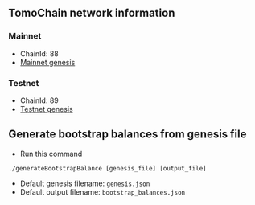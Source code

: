 ## TomoChain network information

### Mainnet
 - ChainId: 88
 - [Mainnet genesis](https://raw.githubusercontent.com/tomochain/tomochain/master/genesis/mainnet.json)

### Testnet
 - ChainId: 89
 - [Testnet genesis](https://raw.githubusercontent.com/tomochain/tomochain/master/genesis/testnet.json)

## Generate bootstrap balances from genesis file
 - Run this command 
```
./generateBootstrapBalance [genesis_file] [output_file]
```
 - Default genesis filename: `genesis.json`
 - Default output filename: `bootstrap_balances.json`


